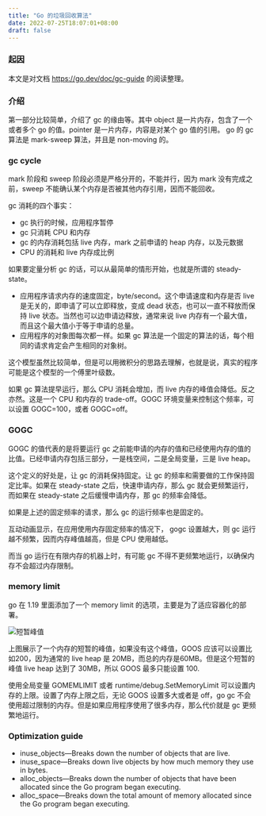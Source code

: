 ```yaml
---
title: "Go 的垃圾回收算法"
date: 2022-07-25T18:07:01+08:00
draft: false
---
```


### 起因

本文是对文档 https://go.dev/doc/gc-guide 的阅读整理。

### 介绍
第一部分比较简单，介绍了 gc 的缘由等。其中 object 是一片内存，包含了一个或者多个 go 的值。pointer 是一片内存，内容是对某个 go 值的引用。 go 的 gc 算法是 mark-sweep 算法，并且是 non-moving 的。

### gc cycle
mark 阶段和 sweep 阶段必须是严格分开的，不能并行，因为 mark 没有完成之前，sweep 不能确认某个内存是否被其他内存引用，因而不能回收。

gc 消耗的四个事实：

- gc 执行的时候，应用程序暂停
- gc 只消耗 CPU 和内存
- gc 的内存消耗包括 live 内存，mark 之前申请的 heap 内存，以及元数据
- CPU 的消耗和 live 内存成比例

如果要定量分析 gc 的话，可以从最简单的情形开始，也就是所谓的 steady-state。

- 应用程序请求内存的速度固定，byte/second。这个申请速度和内存是否 live 是无关的，即申请了可以立即释放，变成 dead 状态，也可以一直不释放而保持 live 状态。当然也可以边申请边释放，通常来说 live 内存有一个最大值，而且这个最大值小于等于申请的总量。
- 应用程序的对象图每次都一样。如果 gc 算法是一个固定的算法的话，每个相同的请求肯定会产生相同的对象树。

这个模型虽然比较简单，但是可以用微积分的思路去理解，也就是说，真实的程序可能是这个模型的一个傅里叶级数。

如果 gc 算法提早运行，那么 CPU 消耗会增加，而 live 内存的峰值会降低。反之亦然。这是一个 CPU 和内存的 trade-off。GOGC 环境变量来控制这个频率，可以设置 GOGC=100，或者 GOGC=off。

### GOGC
GOGC 的值代表的是将要运行 gc  之前能申请的内存的值和已经使用内存的值的比值。已经申请内存包括三部分，一是栈空间，二是全局变量，三是 live heap。

这个定义的好处是，让 gc 的消耗保持固定。让 gc 的频率和需要做的工作保持固定比率。如果在 steady-state 之后，快速申请内存，那么 gc 就会更频繁运行，而如果在 steady-state 之后缓慢申请内存，那 gc 的频率会降低。

如果是上述的固定频率的请求，那么 gc 的运行频率也是固定的。

互动动画显示，在应用使用内存固定频率的情况下， gogc 设置越大，则 gc 运行越不频繁，因而内存峰值越高，但是 CPU 使用越低。

而当 go 运行在有限内存的机器上时，有可能 gc 不得不更频繁地运行，以确保内存不会超过内存限制。

### memory limit
go 在 1.19 里面添加了一个 memory limit 的选项，主要是为了适应容器化的部署。

![短暂峰值](https://dev.ug/static.blog.dilfish.icu/transient.peak.png)

上图展示了一个内存的短暂的峰值，如果没有这个峰值，GOOS 应该可以设置比如200，因为通常的 live heap 是 20MB，而总的内存是60MB。但是这个短暂的峰值 live heap 达到了 30MB，所以 GOOS 最多只能设置 100.

使用全局变量 GOMEMLIMIT 或者 runtime/debug.SetMemoryLimit 可以设置内存的上限。设置了内存上限之后，无论 GOOS 设置多大或者是 off，go gc 不会使用超过限制的内存。但是如果应用程序使用了很多内存，那么代价就是 gc 更频繁地运行。

### Optimization guide
- inuse_objects—Breaks down the number of objects that are live.
- inuse_space—Breaks down live objects by how much memory they use in bytes.
- alloc_objects—Breaks down the number of objects that have been allocated since the Go program began executing.
- alloc_space—Breaks down the total amount of memory allocated since the Go program began executing.

